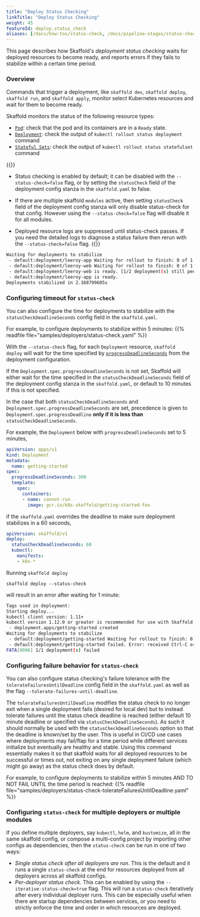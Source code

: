 ```yaml
---
title: "Deploy Status Checking"
linkTitle: "Deploy Status Checking"
weight: 45
featureId: deploy.status_check
aliases: [/docs/how-tos/status-check, /docs/pipeline-stages/status-check]
---
```


This page describes how Skaffold's _deployment status checking_ waits for deployed resources to become ready, and reports errors if they fails to stabilize within a certain time period.

### Overview

Commands that trigger a deployment, like `skaffold dev`, `skaffold deploy`, `skaffold run`, and `skaffold apply`, monitor select Kubernetes resources and wait for them to become ready.

Skaffold monitors the status of the following resource types:
* [`Pod`](https://kubernetes.io/docs/concepts/workloads/pods/): check that the pod and its containers are in a `Ready` state.
* [`Deployment`](https://kubernetes.io/docs/concepts/workloads/controllers/deployment/): check the output of `kubectl rollout status deployment` command 
* [`Stateful Sets`](https://kubernetes.io/docs/concepts/workloads/controllers/statefulset/): check the output of `kubectl rollout status statefulset` command

{{<alert title="Note">}}
* Status checking is enabled by default; it can be disabled with the `--status-check=false`
flag, or by setting the `statusCheck` field of the deployment config stanza in
the `skaffold.yaml` to false.

* If there are multiple skaffold `modules` active, then setting `statusCheck` field of the deployment config stanza will only disable status-check for that config. However using the `--status-check=false` flag will disable it for all modules.

* Deployed resource logs are suppressed until status-check passes. If you need the detailed logs to diagnose a status failure then rerun with the `--status-check=false` flag.
{{</alert>}}

```bash
Waiting for deployments to stabilize
 - default:deployment/leeroy-app Waiting for rollout to finish: 0 of 1 updated replicas are available...
 - default:deployment/leeroy-web Waiting for rollout to finish: 0 of 1 updated replicas are available...
 - default:deployment/leeroy-web is ready. [1/2 deployment(s) still pending]
 - default:deployment/leeroy-app is ready.
Deployments stabilized in 2.168799605s
```

### Configuring timeout for `status-check`

You can also configure the time for deployments to stabilize with the `statusCheckDeadlineSeconds` config field in the `skaffold.yaml`.

For example, to configure deployments to stabilize within 5 minutes:
{{% readfile file="samples/deployers/status-check.yaml" %}}

With the `--status-check` flag, for each `Deployment` resource, `skaffold deploy` will wait for
the time specified by [`progressDeadlineSeconds`](https://kubernetes.io/docs/concepts/workloads/controllers/deployment/#progress-deadline-seconds)
from the deployment configuration.

If the `Deployment.spec.progressDeadlineSeconds` is not set, Skaffold will either wait for
the time specified in the `statusCheckDeadlineSeconds` field of the deployment config stanza in the `skaffold.yaml`, or
default to 10 minutes if this is not specified.

In the case that both `statusCheckDeadlineSeconds` and `Deployment.spec.progressDeadlineSeconds` are set, precedence
is given to `Deployment.spec.progressDeadline` **only if it is less than** `statusCheckDeadlineSeconds`.

For example, the `Deployment` below with `progressDeadlineSeconds` set to 5 minutes,

```yaml
apiVersion: apps/v1
kind: Deployment
metadata:
  name: getting-started
spec:
  progressDeadlineSeconds: 300
  template:
    spec:
      containers:
      - name: cannot-run
        image: gcr.io/k8s-skaffold/getting-started-foo
```

if the `skaffold.yaml` overrides the deadline to make sure deployment stabilizes in a 60 seconds,

```yaml
apiVersion: skaffold/v1
deploy:
  statusCheckDeadlineSeconds: 60
  kubectl:
    manifests:
    - k8s-*
```

Running `skaffold deploy`

```code
skaffold deploy --status-check
```
will result in an error after waiting for 1 minute:

```bash
Tags used in deployment:
Starting deploy...
kubectl client version: 1.11+
kubectl version 1.12.0 or greater is recommended for use with Skaffold
 - deployment.apps/getting-started created
Waiting for deployments to stabilize
 - default:deployment/getting-started Waiting for rollout to finish: 0 of 1 updated replicas are available...
 - default:deployment/getting-started failed. Error: received Ctrl-C or deployments could not stabilize within 1m: kubectl rollout status command interrupted.
FATA[0006] 1/1 deployment(s) failed
```


### Configuring failure behavior for `status-check`
You can also configure status checking's failure tolerance with the `tolerateFailuresUntilDeadline` config field in the `skaffold.yaml` as well as the flag `--tolerate-failures-until-deadline`.

The `tolerateFailuresUntilDeadline` modifies the status check to no longer exit when a single deployment fails (desired for local dev) but to instead tolerate failures
until the status check deadline is reached (either default 10 minute deadline or specified via `statusCheckDeadlineSeconds`). As such it should normally be used with the `statusCheckDeadlineSeconds` option so that the deadline is known/set by the user.  This is useful in CI/CD use cases where deployments may fail/flap for a time period while different services initialize but eventually are healthy and stable.  Using this command essentially makes it so that skaffold waits for all deployed resources to be successful or times out, not exiting on any single deployment failure (which might go away) as the status check does by default.

For example, to configure deployments to stabilize within 5 minutes AND TO NOT FAIL UNTIL the time period is reached:
{{% readfile file="samples/deployers/status-check-tolerateFailuresUntilDeadline.yaml" %}}

### Configuring `status-check` for multiple deployers or multiple modules

If you define multiple deployers, say `kubectl`, `helm`, and `kustomize`, all in the same skaffold config, or compose a multi-config project by importing other configs as dependencies, then the `status-check` can be run in one of two ways:
- _Single status check after all deployers are run_. This is the default and it runs a single `status-check` at the end for resources deployed from all deployers across all skaffold configs.
- _Per-deployer status check_. This can be enabled by using the `--iterative-status-check=true` flag. This will run a `status-check` iteratively after every individual deployer runs. This can be especially useful when there are startup dependencies between services, or you need to strictly enforce the time and order in which resources are deployed. 
